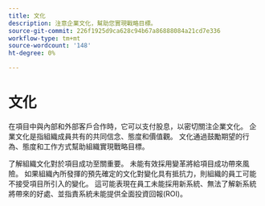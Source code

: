 ```yaml
---
title: 文化
description: 注意企業文化，幫助您實現戰略目標。
source-git-commit: 226f1925d9ca628c94b67a86888084a21cd7e336
workflow-type: tm+mt
source-wordcount: '148'
ht-degree: 0%

---
```



# 文化

在項目中與內部和外部客戶合作時，它可以支付股息，以密切關注企業文化。 企業文化是指組織成員共有的共同信念、態度和價值觀。 文化通過鼓勵期望的行為、態度和工作方式幫助組織實現戰略目標。

了解組織文化對於項目成功至關重要。 未能有效採用變革將給項目成功帶來風險。 如果組織內所發揮的預先確定的文化對變化具有抵抗力，則組織的員工可能不接受項目所引入的變化。 這可能表現在員工未能採用新系統、無法了解新系統將帶來的好處、並指責系統未能提供全面投資回報(ROI)。
